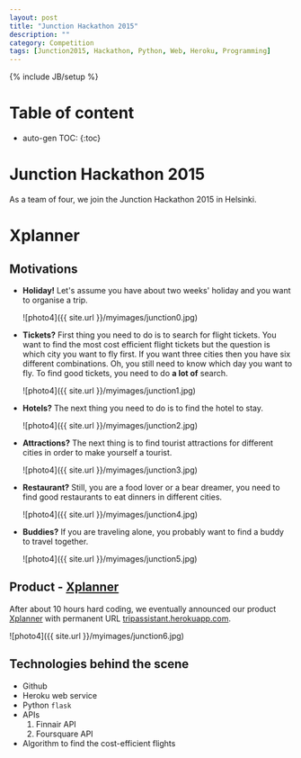 ```yaml
---
layout: post
title: "Junction Hackathon 2015"
description: ""
category: Competition 
tags: [Junction2015, Hackathon, Python, Web, Heroku, Programming]
---
```

{% include JB/setup %}
<script type="text/javascript"
 src="http://cdn.mathjax.org/mathjax/latest/MathJax.js?config=TeX-AMS-MML_HTMLorMML">
</script>
 
# Table of content
* auto-gen TOC:
{:toc}

# Junction Hackathon 2015

As a team of four, we join the Junction Hackathon 2015 in Helsinki. 

# Xplanner

## Motivations

- **Holiday!** Let's assume you have about two weeks' holiday and you want to organise a trip.

  ![photo4]({{ site.url }}/myimages/junction0.jpg)

- **Tickets?** First thing you need to do is to search for flight tickets. You want to find the most cost efficient flight tickets but the question is which city you want to fly first. If you want three cities then you have six different combinations. Oh, you still need to know which day you want to fly. To find good tickets, you need to do **a lot of** search.

  ![photo4]({{ site.url }}/myimages/junction1.jpg)

- **Hotels?** The next thing you need to do is to find the hotel to stay.

  ![photo4]({{ site.url }}/myimages/junction2.jpg)

- **Attractions?** The next thing is to find tourist attractions for different cities in order to make yourself a tourist.

  ![photo4]({{ site.url }}/myimages/junction3.jpg)

- **Restaurant?** Still, you are a food lover or a bear dreamer, you need to find good restaurants to eat dinners in different cities.

  ![photo4]({{ site.url }}/myimages/junction4.jpg)

- **Buddies?** If you are traveling alone, you probably want to find a buddy to travel together.

  ![photo4]({{ site.url }}/myimages/junction5.jpg)


## Product - [Xplanner](http://tripassistant.herokuapp.com)

After about 10 hours hard coding, we eventually announced our product [Xplanner](http://tripassistant.herokuapp.com) with permanent URL [tripassistant.herokuapp.com](http://tripassistant.herokuapp.com).

![photo4]({{ site.url }}/myimages/junction6.jpg)


## Technologies behind the scene

- Github
- Heroku web service
- Python `flask`
- APIs
  1. Finnair API
  1. Foursquare API
- Algorithm to find the cost-efficient flights
